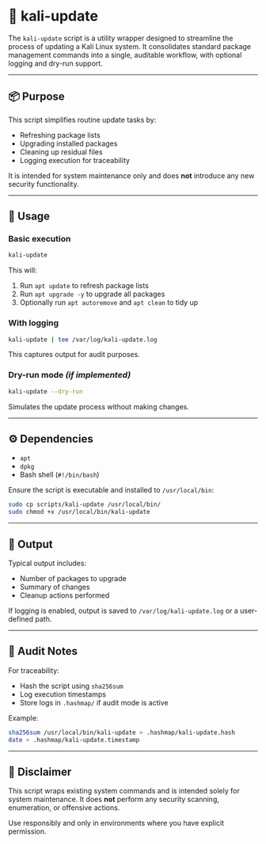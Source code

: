 # 🔄 kali-update

The `kali-update` script is a utility wrapper designed to streamline the process of updating a Kali Linux system. It consolidates standard package management commands into a single, auditable workflow, with optional logging and dry-run support.

---

## 📦 Purpose

This script simplifies routine update tasks by:
- Refreshing package lists
- Upgrading installed packages
- Cleaning up residual files
- Logging execution for traceability

It is intended for system maintenance only and does **not** introduce any new security functionality.

---

## 🚀 Usage

### Basic execution

```bash
kali-update
```

This will:
1. Run `apt update` to refresh package lists
2. Run `apt upgrade -y` to upgrade all packages
3. Optionally run `apt autoremove` and `apt clean` to tidy up

### With logging

```bash
kali-update | tee /var/log/kali-update.log
```

This captures output for audit purposes.

### Dry-run mode *(if implemented)*

```bash
kali-update --dry-run
```

Simulates the update process without making changes.

---

## ⚙️ Dependencies

- `apt`
- `dpkg`
- Bash shell (`#!/bin/bash`)

Ensure the script is executable and installed to `/usr/local/bin`:

```bash
sudo cp scripts/kali-update /usr/local/bin/
sudo chmod +x /usr/local/bin/kali-update
```

---

## 📁 Output

Typical output includes:
- Number of packages to upgrade
- Summary of changes
- Cleanup actions performed

If logging is enabled, output is saved to `/var/log/kali-update.log` or a user-defined path.

---

## 🔐 Audit Notes

For traceability:
- Hash the script using `sha256sum`
- Log execution timestamps
- Store logs in `.hashmap/` if audit mode is active

Example:

```bash
sha256sum /usr/local/bin/kali-update > .hashmap/kali-update.hash
date > .hashmap/kali-update.timestamp
```

---

## 📢 Disclaimer

This script wraps existing system commands and is intended solely for system maintenance. It does **not** perform any security scanning, enumeration, or offensive actions.

Use responsibly and only in environments where you have explicit permission.
